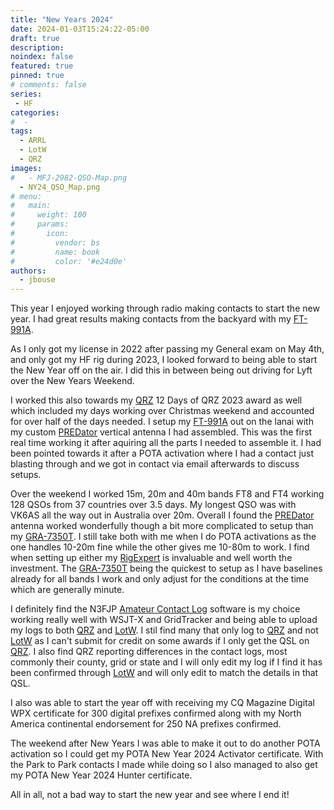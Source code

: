 ```yaml
---
title: "New Years 2024"
date: 2024-01-03T15:24:22-05:00
draft: true
description: 
noindex: false
featured: true
pinned: true
# comments: false
series:
 - HF
categories:
#  - 
tags:
  - ARRL
  - LotW
  - QRZ
images:
#   - MFJ-2982-QSO-Map.png
  - NY24_QSO_Map.png
# menu:
#   main:
#     weight: 100
#     params:
#       icon:
#         vendor: bs
#         name: book
#         color: '#e24d0e'
authors:
  - jbouse
---
```


This year I enjoyed working through radio making contacts to start
the new year. I had great results making contacts from the backyard
with my [FT-991A].


<!--more-->

As I only got my license in 2022 after passing my General exam on May
4th, and only got my HF rig during 2023, I looked forward to being able
to start the New Year off on the air. I did this in between being out
driving for Lyft over the New Years Weekend.

I worked this also towards my [QRZ] 12 Days of QRZ 2023 award as well
which included my days working over Christmas weekend and accounted for 
over half of the days needed. I setup my [FT-991A] out on the lanai with
my custom [PREDator][PREDATOR] vertical antenna I had assembled. This
was the first real time working it after aquiring all the parts I needed
to assemble it. I had been pointed towards it after a POTA activation
where I had a contact just blasting through and we got in contact via
email afterwards to discuss setups.

Over the weekend I worked 15m, 20m and 40m bands FT8 and FT4 working 128
QSOs from 37 countries over 3.5 days. My longest QSO was with VK6AS all
the way out in Australia over 20m. Overall I found the [PREDator][PREDATOR]
antenna worked wonderfully though a bit more complicated to setup than
my [GRA-7350T]. I still take both with me when I do POTA activations as
the one handles 10-20m fine while the other gives me 10-80m to work. I
find when setting up either my [RigExpert][AA-35 Zoom] is invaluable and
well worth the investment. The [GRA-7350T] being the quickest to setup
as I have baselines already for all bands I work and only adjust for the
conditions at the time which are generally minute.

I definitely find the N3FJP [Amateur Contact Log][ACLog] software is my
choice working really well with WSJT-X and GridTracker and being able to
upload my logs to both [QRZ] and [LotW]. I stil find many that only log
to [QRZ] and not [LotW] as I can't submit for credit on some awards if I
only get the QSL on [QRZ]. I also find QRZ reporting differences in the
contact logs, most commonly their county, grid or state and I will only
edit my log if I find it has been confirmed through [LotW] and will only
edit to match the details in that QSL.

I also was able to start the year off with receiving my CQ Magazine
Digital WPX certificate for 300 digital prefixes confirmed along with my
North America continental endorsement for 250 NA prefixes confirmed.

The weekend after New Years I was able to make it out to do another POTA
activation so I could get my POTA New Year 2024 Activator certificate.
With the Park to Park contacts I made while doing so I also managed to also get my POTA New Year 2024 Hunter certificate.

All in all, not a bad way to start the new year and see where I end it!

[FT-991A]: https://www.yaesu.com/indexVS.cfm?cmd=DisplayProducts&ProdCatID=102&encProdID=490C4A71118AD0F4E825E89D821B73BB "Yaesu FT-991A"
[AA-35 Zoom]: https://rigexpert.com/products/antenna-analyzers/aa-35-zoom/ "RigExpert AA-35 Zoom Antenna Analyzer"
[ACLog]: https://www.n3fjp.com/aclog.html "N3FJP's Amateur Contact Log"
[LotW]: https://lotw.arrl.org/lotwuser/default "ARRL's Logbook of the World"
[QRZ]: https://logbook.qrz.com/ "Logbook by QRZ.com"
[PREDATOR]: https://ve3gam.webqth.com/am-work/predator/predator.html "The PREDator"
[GRA-7350T]: https://www.gabilradio.com/gra-7350t "Gabil Radio GRA-7350T telescopic car antenna"
